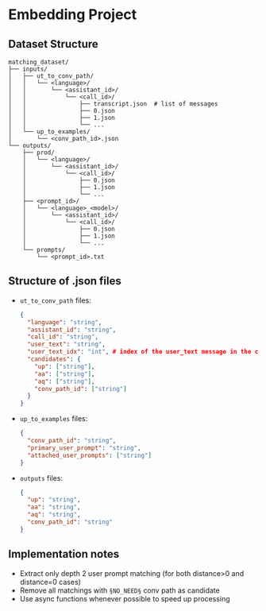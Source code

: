 # Embedding Project

## Dataset Structure

```
matching_dataset/
├── inputs/
│   ├── ut_to_conv_path/
│   │   └── <language>/
│   │       └── <assistant_id>/
│   │           └── <call_id>/
│   │               ├── transcript.json  # list of messages 
│   │               ├── 0.json
│   │               ├── 1.json
│   │               └── ...
│   └── up_to_examples/
│       └── <conv_path_id>.json
└── outputs/
    ├── prod/
    │   └── <language>/
    │       └── <assistant_id>/
    │           └── <call_id>/
    │               ├── 0.json
    │               ├── 1.json
    │               └── ...
    ├── <prompt_id>/
    │   └── <language>_<model>/
    │       └── <assistant_id>/
    │           └── <call_id>/
    │               ├── 0.json
    │               ├── 1.json
    │               └── ...
    └── prompts/
        └── <prompt_id>.txt
```


## Structure of .json files 
- `ut_to_conv_path` files:
    ```json
    {
      "language": "string",
      "assistant_id": "string",
      "call_id": "string",
      "user_text": "string",
      "user_text_idx": "int", # index of the user_text message in the conversation (in transcript.json)
      "candidates": {
        "up": ["string"],
        "aa": ["string"],
        "aq": ["string"],
        "conv_path_id": ["string"]
      }
    }
    ```
- `up_to_examples` files:
    ```json
    {
      "conv_path_id": "string",
      "primary_user_prompt": "string",
      "attached_user_prompts": ["string"]
    }
    ```
- `outputs` files:
    ```json
    {
      "up": "string",
      "aa": "string",
      "aq": "string",
      "conv_path_id": "string"
    }
    ```

## Implementation notes
- Extract only depth 2 user prompt matching (for both distance>0 and distance=0 cases)
- Remove all matchings with `§NO_NEED§` conv path as candidate
- Use async functions whenever possible to speed up processing
